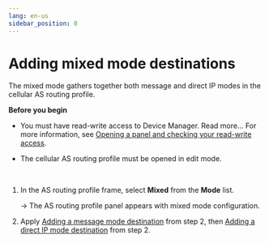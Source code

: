 ```yaml
---
lang: en-us
sidebar_position: 0
---
```


# Adding mixed mode destinations

The mixed mode gathers together both message and direct IP modes in the
cellular AS routing profile.

**Before you begin**

- You must have read-write access to Device Manager. Read more\... For
  more information, see [Opening a panel and checking your read-write access](../use-interface.md#opening-a-panel-and-checking-your-read-write-access).

- The cellular AS routing profile must be opened in edit mode.

 

1.  In the AS routing profile frame, select **Mixed** from the **Mode**
    list.

    -\> The AS routing profile panel appears with mixed mode
    configuration.

2.  Apply [Adding a message mode destination](dmug-add-message-mode-destination.md) from step 2, then [Adding a
    direct IP mode destination](dmug-add-direct-ip-mode-destination.md)
    from step 2.
